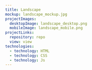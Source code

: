 ```yaml
---
title: Landscape
mockup: landscape_mockup.jpg
projectImages:
  desktopImage: landscape_desktop.png
  mobileImage: landscape_mobile.png
projectLinks:
  repository: repo
  view: view
technologies:
  - technology: HTML
  - technology: CSS
  - technology: Js
---
```

